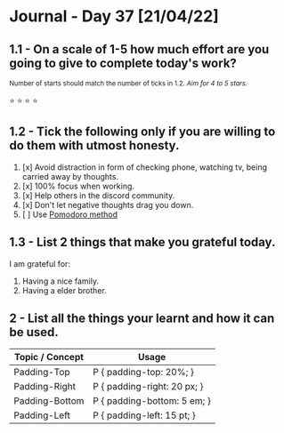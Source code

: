 # Journal - Day 37 [21/04/22]

<!-- ctrl + k v - to preview the .md file  -->

## 1.1 - On a scale of 1-5 how much effort are you going to give to complete today's work?

<small>Number of starts should match the number of ticks in <a>1.2.</a> _Aim for 4 to 5 stars._</small>

<!-- if the :star: emoji doesn't appear in the preview then add the extension Markdown Emoji by Matt Bierner -->

:star: :star: :star: :star:

## 1.2 - Tick the following only if you are willing to do them with utmost honesty.

<!-- [x] to tick -->

1. [x] Avoid distraction in form of checking phone, watching tv, being carried away by thoughts.
2. [x] 100% focus when working.
3. [x] Help others in the discord community.
4. [x] Don't let negative thoughts drag you down.
5. [ ] Use [Pomodoro method](https://pomodoro-tracker.com/)

## 1.3 - List 2 things that make you grateful today.

I am grateful for:

1. Having a nice family.
2. Having a elder brother.

## 2 - List all the things your learnt and how it can be used.

<!-- [Example]: git add - can be used to add affected files in the staging area before commit. -->

| Topic / Concept | Usage                       |
| --------------- | --------------------------- |
| Padding-Top     | P { padding-top: 20%; }     |
| Padding-Right   | P { padding-right: 20 px; } |
| Padding-Bottom  | P { padding-bottom: 5 em; } |
| Padding-Left    | P { padding-left: 15 pt; }  |
